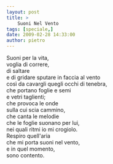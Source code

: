 ```yaml
---
layout: post
title: >
    Suoni Nel Vento
tags: [speciale,]
date: 2009-02-28 14:33:00
author: pietro
---
```

Suoni per la vita,<br/>voglia di correre,<br/>di saltare<br/>e di gridare sputare in faccia al vento<br/>così da cavargli quegli occhi di tenebra,<br/>che portano foglie e semi<br/>e vetri taglienti;<br/>che provoca le onde<br/>sulla cui scia cammino,<br/>che canta le melodie<br/>che le foglie suonano per lui,<br/>nei quali ritmi io mi crogiolo.<br/>Respiro quell'aria<br/>che mi porta suoni nel vento,<br/>e in quel momento,<br/>sono contento.
